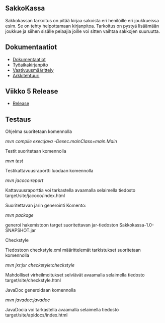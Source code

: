 
## SakkoKassa

Sakkokassan tarkoitus on pitää kirjaa sakoista eri henilöille eri joukkueissa esim. 
Se on tehty helpottamaan kirjanpitoa. Tarkoitus on pystyä lisäämään joukkue ja siihen sisälle pelaajia joille voi sitten vaihtaa sakkojen suuruutta.

## Dokumentaatiot

* [Dokumentaatiot](https://github.com/Niklas-ni/ot-harjoitustyo/tree/master/Dokumentaatiot)
* [Työaikakirjanpito](https://github.com/Niklas-ni/ot-harjoitustyo/blob/master/Dokumentaatiot/ty%C3%B6aikakirjanpito.md)
* [Vaativuusmäärittely](https://github.com/Niklas-ni/ot-harjoitustyo/blob/master/Dokumentaatiot/M%C3%A4%C3%A4rittelydokumentti.md)
* [Arkkitehtuuri](https://github.com/Niklas-ni/ot-harjoitustyo/blob/master/Dokumentaatiot/arkkitehtuuri.md)

## Viikko 5 Release

* [Release](https://github.com/Niklas-ni/ot-harjoitustyo/releases/tag/v1.0)

## Testaus

Ohjelma suoritetaan komennolla

*mvn compile exec:java -Dexec.mainClass=main.Main* 

Testit suoritetaan komennolla

*mvn test*

Testikattavuusraportti luodaan komennolla

*mvn jacoco:report*

Kattavuusraporttia voi tarkastella avaamalla selaimella tiedosto target/site/jacoco/index.html


Suoritettavan jarin generointi Komento:

*mvn package*

generoi hakemistoon target suoritettavan jar-tiedoston Sakkokassa-1.0-SNAPSHOT.jar

Checkstyle

Tiedostoon checkstyle.xml määrittelemät tarkistukset suoritetaan komennolla

*mvn jxr:jxr checkstyle:checkstyle*

Mahdolliset virheilmoitukset selviävät avaamalla selaimella tiedosto target/site/checkstyle.html


JavaDoc generoidaan komennolla

*mvn javadoc:javadoc*

JavaDocia voi tarkastella avaamalla selaimella tiedosto target/site/apidocs/index.html
